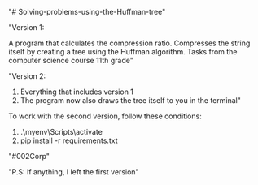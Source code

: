 "# Solving-problems-using-the-Huffman-tree"

"Version 1:

A program that calculates the compression ratio. Compresses the string itself by creating a tree using the Huffman algorithm. Tasks from the computer science course 11th grade"

"Version 2:

1. Everything that includes version 1
2. The program now also draws the tree itself to you in the terminal"

To work with the second version, follow these conditions:
1) .\myenv\Scripts\activate 
2) pip install -r requirements.txt

"#002Corp"

"P.S:
If anything, I left the first version"
